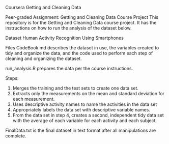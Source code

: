 Coursera Getting and Cleaning Data

Peer-graded Assignment: Getting and Cleaning Data Course Project
This repository is for the Getting and Cleaning Data course project. It has the instructions on how to run the analysis of the dataset below.

Dataset
Human Activity Recognition Using Smartphones

Files
CodeBook.md describes the dataset in use, the variables created to tidy and organize the data, and the code used to perform each step of cleaning and organizing the dataset.

run_analysis.R prepares the data per the course instructions. 

Steps:

1.  Merges the training and the test sets to create one data set.
2.  Extracts only the measurements on the mean and standard deviation for each measurement.
3.  Uses descriptive activity names to name the activities in the data set
4.  Appropriately labels the data set with descriptive variable names.
5.  From the data set in step 4, creates a second, independent tidy data set with the average of each variable for each activity and each subject.

FinalData.txt is the final dataset in text format after all manipulations are complete.  